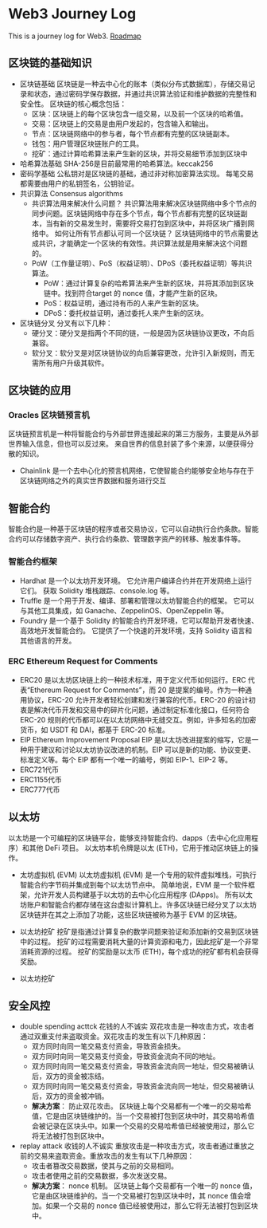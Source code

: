 # Web3 Journey Log
This is a journey log for Web3.
[Roadmap](https://roadmap.sh/blockchain)

## 区块链的基础知识
- 区块链基础
  区块链是一种去中心化的账本（类似分布式数据库），存储交易记录和状态，通过密码学保存数据，并通过共识算法验证和维护数据的完整性和安全性。
区块链的核心概念包括：
    - 区块：区块链上的每个区块包含一组交易，以及前一个区块的哈希值。
    - 交易：区块链上的交易是由用户发起的，包含输入和输出。
    - 节点：区块链网络中的参与者，每个节点都有完整的区块链副本。
    - 钱包：用户管理区块链账户的工具。
    - 挖矿：通过计算哈希算法来产生新的区块，并将交易细节添加到区块中
- 哈希算法基础
    SHA-256是目前最常用的哈希算法。keccak256
- 密码学基础
    公私钥对是区块链的基础，通过非对称加密算法实现。
    每笔交易都需要由用户的私钥签名，公钥验证。
- 共识算法 Consensus algorithms
    - 共识算法用来解决什么问题？
        共识算法用来解决区块链网络中多个节点的同步问题。区块链网络中存在多个节点，每个节点都有完整的区块链副本，当有新的交易发生时，需要将交易打包到区块中，并将区块广播到网络中。
        如何让所有节点都认可同一个区块链？
    区块链网络中的节点需要达成共识，才能确定一个区块的有效性。共识算法就是用来解决这个问题的。
    - PoW（工作量证明）、PoS（权益证明）、DPoS（委托权益证明）等共识算法。
        - PoW：通过计算复杂的哈希算法来产生新的区块，并将其添加到区块链中。找到符合target 的 nonce 值，才能产生新的区块。
        - PoS：权益证明，通过持有币的人来产生新的区块。
        - DPoS：委托权益证明，通过委托人来产生新的区块。
- 区块链分叉
    分叉有以下几种：
    - 硬分叉：硬分叉是指两个不同的链，一般是因为区块链协议更改，不向后兼容。
    - 软分叉：软分叉是对区块链协议的向后兼容更改，允许引入新规则，而无需所有用户升级其软件。

## 区块链的应用
### Oracles 区块链预言机
区块链预言机是一种将智能合约与外部世界连接起来的第三方服务，主要是从外部世界输入信息，但也可以反过来。 来自世界的信息封装了多个来源，以便获得分散的知识。
- Chainlink 是一个去中心化的预言机网络，它使智能合约能够安全地与存在于区块链网络之外的真实世界数据和服务进行交互

## 智能合约
智能合约是一种基于区块链的程序或者交易协议，它可以自动执行合约条款。智能合约可以存储数字资产、执行合约条款、管理数字资产的转移、触发事件等。
### 智能合约框架
- Hardhat 是一个以太坊开发环境。 它允许用户编译合约并在开发网络上运行它们。 获取 Solidity 堆栈跟踪、console.log 等。
- Truffle 是一个用于开发、编译、部署和管理以太坊智能合约的框架。 它可以与其他工具集成，如 Ganache、ZeppelinOS、OpenZeppelin 等。
- Foundry 是一个基于 Solidity 的智能合约开发环境，它可以帮助开发者快速、高效地开发智能合约。 它提供了一个快速的开发环境，支持 Solidity 语言和其他语言的开发。
### ERC Ethereum Request for Comments
- ERC20
    是以太坊区块链上的一种技术标准，用于定义代币如何运行。ERC 代表“Ethereum Request for Comments”，而 20 是提案的编号。作为一种通用协议，ERC-20 允许开发者轻松创建和发行兼容的代币。ERC-20 的设计初衷是解决代币开发和交易中的碎片化问题，通过制定标准化接口，任何符合 ERC-20 规则的代币都可以在以太坊网络中无缝交互。例如，许多知名的加密货币，如 USDT 和 DAI，都基于 ERC-20 标准。
- EIP Ethereum Improvement Proposal
    EIP 是以太坊改进提案的缩写，它是一种用于建议和讨论以太坊协议改进的机制。EIP 可以是新的功能、协议变更、标准定义等。每个 EIP 都有一个唯一的编号，例如 EIP-1、EIP-2 等。
- ERC721代币
- ERC1155代币
- ERC777代币

## 以太坊
以太坊是一个可编程的区块链平台，能够支持智能合约、dapps（去中心化应用程序）和其他 DeFi 项目。 以太坊本机令牌是以太 (ETH)，它用于推动区块链上的操作。
- 太坊虚拟机 (EVM) 
    以太坊虚拟机 (EVM) 是一个专用的软件虚拟堆栈，可执行智能合约字节码并集成到每个以太坊节点中。 简单地说，EVM 是一个软件框架，允许开发人员构建基于以太坊的去中心化应用程序 (DApps)。 所有以太坊账户和智能合约都存储在这台虚拟计算机上。许多区块链已经分叉了以太坊区块链并在其之上添加了功能，这些区块链被称为基于 EVM 的区块链。
- 以太坊挖矿 
    挖矿是指通过计算复杂的数学问题来验证和添加新的交易到区块链中的过程。 挖矿的过程需要消耗大量的计算资源和电力，因此挖矿是一个非常消耗资源的过程。 挖矿的奖励是以太币 (ETH)，每个成功的挖矿都有机会获得奖励。

- 以太坊挖矿 

## 安全风控
- double spending acttck 花钱的人不诚实
    双花攻击是一种攻击方式，攻击者通过双重支付来盗取资金。双花攻击的发生有以下几种原因：
    - 双方同时向同一笔交易支付资金，导致资金损失。
    - 双方同时向同一笔交易支付资金，导致资金流向不同的地址。
    - 双方同时向同一笔交易支付资金，导致资金流向同一地址，但交易被确认后，双方的资金被冻结。
    - 双方同时向同一笔交易支付资金，导致资金流向同一地址，但交易被确认后，双方的资金被冲销。
    - **解决方案**： 防止双花攻击。 区块链上每个交易都有一个唯一的交易哈希值，它是由区块链维护的。当一个交易被打包到区块中时，其交易哈希值会被记录在区块头中。如果一个交易的交易哈希值已经被使用过，那么它将无法被打包到区块中。
- replay attack  收钱的人不诚实
    重放攻击是一种攻击方式，攻击者通过重放之前的交易来盗取资金。重放攻击的发生有以下几种原因：
    - 攻击者篡改交易数据，使其与之前的交易相同。
    - 攻击者使用之前的交易数据，多次发送交易。
    - **解决方案**： nonce 机制。 区块链上每个交易都有一个唯一的 nonce 值，它是由区块链维护的。当一个交易被打包到区块中时，其 nonce 值会增加。如果一个交易的 nonce 值已经被使用过，那么它将无法被打包到区块中。
    